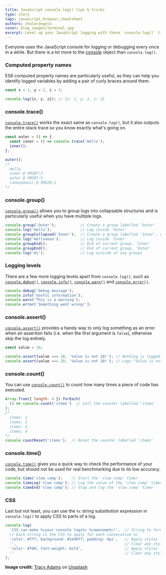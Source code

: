 ```yaml
---
title: JavaScript console.log() tips & tricks
type: story
tags: javascript,browser,cheatsheet
authors: chalarangelo
cover: blog_images/terminal.jpg
excerpt: Level up your JavaScript logging with these `console.log()` tips and tricks.
---
```


Everyone uses the JavaScript console for logging or debugging every once in a while. But there is a lot more to the [console](https://developer.mozilla.org/en-US/docs/Web/API/Console) object than `console.log()`.

### Computed property names

ES6 computed property names are particularly useful, as they can help you identify logged variables by adding a pair of curly braces around them.

```js
const x = 1, y = 2, z = 3;

console.log({x, y, z}); // {x: 1, y: 2, z: 3}
```

### console.trace()

[`console.trace()`](https://developer.mozilla.org/en-US/docs/Web/API/Console/trace) works the exact same as `console.log()`, but it also outputs the entire stack trace so you know exactly what's going on.

```js
const outer = () => {
  const inner = () => console.trace('Hello');
  inner();
};

outer();
/*
  Hello
  inner @ VM207:3
  outer @ VM207:5
  (anonymous) @ VM228:1
*/
```

### console.group()

[`console.group()`](https://developer.mozilla.org/en-US/docs/Web/API/Console/group) allows you to group logs into collapsable structures and is particularly useful when you have multiple logs.

```js
console.group('Outer');           // Create a group labelled 'Outer'
console.log('Hello');             // Log inside 'Outer'
console.groupCollapsed('Inner');  // Create a group labelled 'Inner', collapsed
console.log('Hellooooo');         // Log inside 'Inner'
console.groupEnd();               // End of current group, 'Inner'
console.groupEnd();               // End of current group, 'Outer'
console.log('Hi');                // Log outside of any groups
```

### Logging levels

There are a few more logging levels apart from `console.log()`, such as [`console.debug()`](https://developer.mozilla.org/en-US/docs/Web/API/Console/debug), [`console.info()`](https://developer.mozilla.org/en-US/docs/Web/API/Console/info), [`console.warn()`](https://developer.mozilla.org/en-US/docs/Web/API/Console/warn) and [`console.error()`](https://developer.mozilla.org/en-US/docs/Web/API/Console/error).

```js
console.debug('Debug message');
console.info('Useful information');
console.warn('This is a warning');
console.error('Something went wrong!');
```

### console.assert()

[`console.assert()`](https://developer.mozilla.org/en-US/docs/Web/API/console/assert) provides a handy way to only log something as an error when an assertion fails (i.e. when the first argument is `false`), otherwise skip the log entirely.

```js
const value = 10;

console.assert(value === 10, 'Value is not 10!'); // Nothing is logged
console.assert(value === 20, 'Value is not 20!'); // Logs "Value is not 20!"
```

### console.count()

You can use [`console.count()`](https://developer.mozilla.org/en-US/docs/Web/API/Console/count) to count how many times a piece of code has executed.

```js
Array.from({ length: 4 }).forEach(
  () => console.count('items')  // Call the counter labelled 'items'
);
/*
  items: 1
  items: 2
  items: 3
  items: 4
*/
console.countReset('items');  // Reset the counter labelled 'items'
```

### console.time()

[`console.time()`](https://developer.mozilla.org/en-US/docs/Web/API/Console/time) gives you a quick way to check the performance of your code, but should not be used for real benchmarking due to its low accuracy.

```js
console.time('slow comp');    // Start the 'slow comp' timer
console.timeLog('slow comp'); // Log the value of the 'slow comp' timer
console.timeEnd('slow comp'); // Stop and log the 'slow comp' timer
```

### CSS

Last but not least, you can use the `%c` string substitution expression in `console.log()` to apply CSS to parts of a log.

```js
console.log(
  'CSS can make %cyour console logs%c %cawesome%c!',  // String to format
  // Each string is the CSS to apply for each consecutive %c
  'color: #fff; background: #1e90ff; padding: 4px',   // Apply styles
  '',                                                 // Clear any styles
  'color: #f00; font-weight: bold',                   // Apply styles
  ''                                                  // Clear any styles
);
```

**Image credit:** [Tracy Adams](https://unsplash.com/@tracycodes?utm_source=unsplash&utm_medium=referral&utm_content=creditCopyText) on [Unsplash](https://unsplash.com?utm_source=unsplash&utm_medium=referral&utm_content=creditCopyText)
